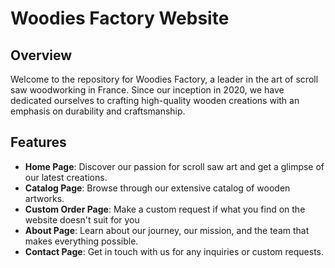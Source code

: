 # Woodies Factory Website

## Overview

Welcome to the repository for Woodies Factory, a leader in the art of scroll saw woodworking in France. Since our inception in 2020, we have dedicated ourselves to crafting high-quality wooden creations with an emphasis on durability and craftsmanship.

## Features

- **Home Page**: Discover our passion for scroll saw art and get a glimpse of our latest creations.
- **Catalog Page**: Browse through our extensive catalog of wooden artworks.
- **Custom Order Page**: Make a custom request if what you find on the website doesn't suit for you
- **About Page**: Learn about our journey, our mission, and the team that makes everything possible.
- **Contact Page**: Get in touch with us for any inquiries or custom requests.
